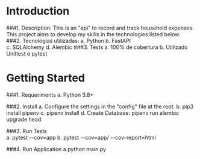  # Introduction 
###1. Description:
    This is an "api" to record and track household expenses. This project aims to develop my skills in the technologies listed below.
###2. Tecnologias utilizadas:
    a. Python
    b. FastAPI    
    c. SQLAlchemy
    d. Alembic
###3. Tests
    a. 100% de cobertura
    b. Utilizado Unittest e pytest
 
# Getting Started
###1.	Requeriments
    a. Python 3.8+

###2. Install
    a. Configure the settings in the "config" file at the root.
    b. pip3 install pipenv
    c. pipenv install
    d. Create Database: pipenv run alembic upgrade head
    
###3. Run Tests    
    a. pytest --cov=app 
    b. pytest --cov=app/ --cov-report=html
    
###4. Run Application
    a.python main.py  
    